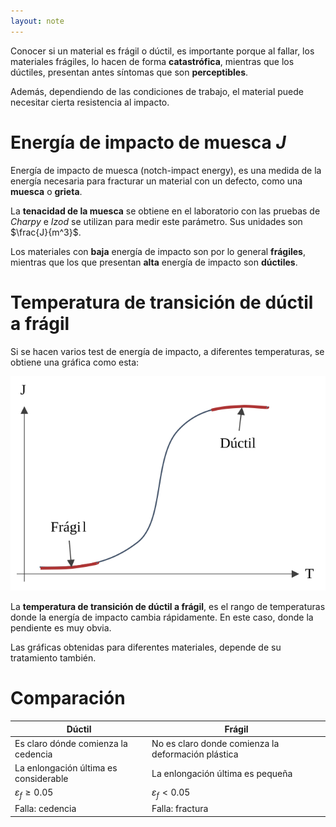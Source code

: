 ```yaml
---
layout: note
---
```


Conocer si un material es frágil o dúctil, es importante porque al fallar, los materiales frágiles, lo hacen de forma **catastrófica**, mientras que los dúctiles, presentan antes síntomas que son **perceptibles**.

Además, dependiendo de las condiciones de trabajo, el material puede necesitar cierta resistencia al impacto.

# Energía de impacto de muesca $J$
Energía de impacto de muesca (notch-impact energy), es una medida de la energía necesaria para fracturar un material con un defecto, como una **muesca** o **grieta**.

La **tenacidad de la muesca** se obtiene en el laboratorio con las pruebas de *Charpy* e *Izod* se utilizan para medir este parámetro. Sus unidades son $\frac{J}{m^3}$.

Los materiales con **baja** energía de impacto son por lo general **frágiles**, mientras que los que presentan **alta** energía de impacto son **dúctiles**.

# Temperatura de transición de dúctil a frágil

Si se hacen varios test de energía de impacto, a diferentes temperaturas, se obtiene una gráfica como esta:

![Gráfica energía de impacto vs Temperatura](../../img/grafica-energia-impacto-temperatura.svg)

La **temperatura de transición de dúctil a frágil**, es el rango de temperaturas donde la energía de impacto cambia rápidamente. En este caso, donde la pendiente es muy obvia.

Las gráficas obtenidas para diferentes materiales, depende de su tratamiento también.

# Comparación

| Dúctil                                | Frágil                                             |
| -                                     | -                                                  |
| Es claro dónde comienza la cedencia   | No es claro donde comienza la deformación plástica |
| La enlongación última es considerable | La enlongación última es pequeña                   |
| $\varepsilon_f \geq 0.05$             | $\varepsilon_f < 0.05$                             |
| Falla: cedencia                       | Falla: fractura                                    |
